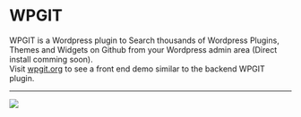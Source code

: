 # WPGIT

WPGIT is a Wordpress plugin to Search thousands of Wordpress Plugins, Themes and Widgets on Github from your Wordpress admin area (Direct install comming soon).  
Visit [wpgit.org](http://wpgit.org) to see a front end demo similar to the backend WPGIT plugin.

* * *

![](https://raw.githubusercontent.com/onigetoc/wpgit/master/screenshot-2.gif)  
